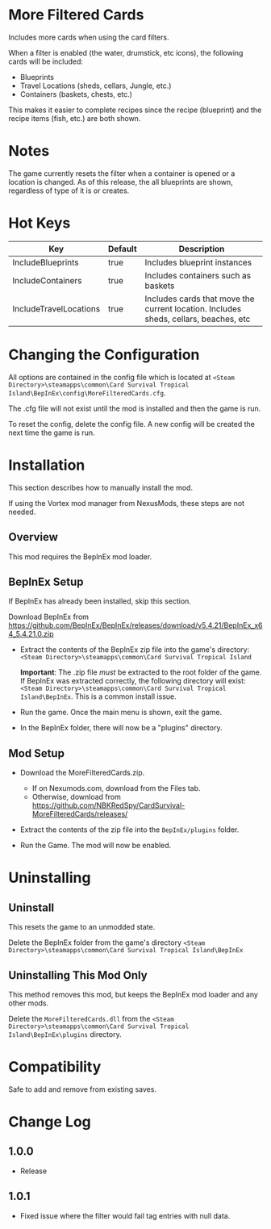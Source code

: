 # More Filtered Cards

Includes more cards when using the card filters.

When a filter is enabled (the water, drumstick, etc icons), the following cards will be included:

* Blueprints
* Travel Locations (sheds, cellars, Jungle, etc.)
* Containers (baskets, chests, etc.)

This makes it easier to complete recipes since the recipe (blueprint) and the recipe items (fish, etc.) are both shown.

# Notes

The game currently resets the filter when a container is opened or a location is changed.
As of this release, the all blueprints are shown, regardless of type of it is or creates.

# Hot Keys

|Key|Default|Description|
|--|--|--|
|IncludeBlueprints|true|Includes blueprint instances|
|IncludeContainers|true|Includes containers such as baskets|
|IncludeTravelLocations|true|Includes cards that move the current location.  Includes sheds, cellars, beaches, etc|

# Changing the Configuration
All options are contained in the config file which is located at ```<Steam Directory>\steamapps\common\Card Survival Tropical Island\BepInEx\config\MoreFilteredCards.cfg```.

The .cfg file will not exist until the mod is installed and then the game is run.

To reset the config, delete the config file.  A new config will be created the next time the game is run.

# Installation 
This section describes how to manually install the mod.

If using the Vortex mod manager from NexusMods, these steps are not needed.  

## Overview
This mod requires the BepInEx mod loader.

## BepInEx Setup
If BepInEx has already been installed, skip this section.

Download BepInEx from https://github.com/BepInEx/BepInEx/releases/download/v5.4.21/BepInEx_x64_5.4.21.0.zip

* Extract the contents of the BepInEx zip file into the game's directory:
```<Steam Directory>\steamapps\common\Card Survival Tropical Island```

    __Important__:  The .zip file *must* be extracted to the root folder of the game.  If BepInEx was extracted correctly, the following directory will exist: ```<Steam Directory>\steamapps\common\Card Survival Tropical Island\BepInEx```.  This is a common install issue.

* Run the game.  Once the main menu is shown, exit the game.
    
* In the BepInEx folder, there will now be a "plugins" directory.

## Mod Setup
* Download the MoreFilteredCards.zip.  
    * If on Nexumods.com, download from the Files tab.
    * Otherwise, download from https://github.com/NBKRedSpy/CardSurvival-MoreFilteredCards/releases/

* Extract the contents of the zip file into the ```BepInEx/plugins``` folder.

* Run the Game.  The mod will now be enabled.

# Uninstalling

## Uninstall
This resets the game to an unmodded state.

Delete the BepInEx folder from the game's directory
```<Steam Directory>\steamapps\common\Card Survival Tropical Island\BepInEx```

## Uninstalling This Mod Only

This method removes this mod, but keeps the BepInEx mod loader and any other mods.

Delete the ```MoreFilteredCards.dll``` from the ```<Steam Directory>\steamapps\common\Card Survival Tropical Island\BepInEx\plugins``` directory.

# Compatibility
Safe to add and remove from existing saves.

# Change Log
## 1.0.0 
* Release

## 1.0.1 
* Fixed issue where the filter would fail tag entries with null data.

